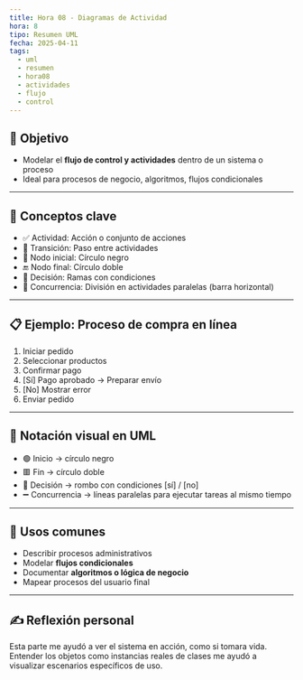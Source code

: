 ```yaml
---
title: Hora 08 - Diagramas de Actividad
hora: 8
tipo: Resumen UML
fecha: 2025-04-11
tags:
  - uml
  - resumen
  - hora08
  - actividades
  - flujo
  - control
---
```


## 🎯 Objetivo
- Modelar el **flujo de control y actividades** dentro de un sistema o proceso
- Ideal para procesos de negocio, algoritmos, flujos condicionales

---

## 📌 Conceptos clave

- ✅ Actividad: Acción o conjunto de acciones
- 🔄 Transición: Paso entre actividades
- 🔘 Nodo inicial: Círculo negro
- 🔚 Nodo final: Círculo doble
- 🧭 Decisión: Ramas con condiciones
- 🧵 Concurrencia: División en actividades paralelas (barra horizontal)

---

## 📋 Ejemplo: Proceso de compra en línea

1. Iniciar pedido
2. Seleccionar productos
3. Confirmar pago
4. [Sí] Pago aprobado → Preparar envío
5. [No] Mostrar error
6. Enviar pedido

---

## 📐 Notación visual en UML

- 🟢 Inicio → círculo negro
- 🟥 Fin → círculo doble
- 🔀 Decisión → rombo con condiciones [sí] / [no]
- ➖ Concurrencia → líneas paralelas para ejecutar tareas al mismo tiempo

---

## 🧠 Usos comunes

- Describir procesos administrativos
- Modelar **flujos condicionales**
- Documentar **algoritmos o lógica de negocio**
- Mapear procesos del usuario final
---
## ✍️ Reflexión personal
Esta parte me ayudó a ver el sistema en acción, como si tomara vida. Entender los objetos como instancias reales de clases me ayudó a visualizar escenarios específicos de uso.
